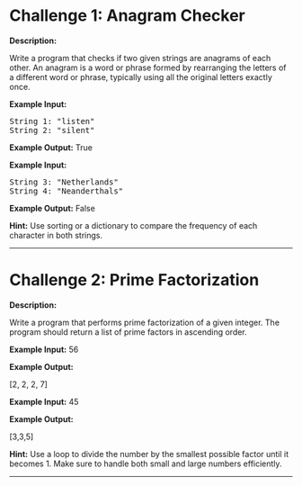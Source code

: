 # Challenge 1: Anagram Checker

**Description:**

Write a program that checks if two given strings are anagrams of each other. An anagram is a word or phrase formed by rearranging the letters of a different word or phrase, typically using all the original letters exactly once.

**Example Input:**
<pre>
String 1: "listen"
String 2: "silent"
</pre>
**Example Output:**
True

**Example Input:**
<pre>
String 3: "Netherlands"
String 4: "Neanderthals"
</pre>

**Example Output:**
False


**Hint:** Use sorting or a dictionary to compare the frequency of each character in both strings.

---

# Challenge 2: Prime Factorization

**Description:**

Write a program that performs prime factorization of a given integer. The program should return a list of prime factors in ascending order.

**Example Input:**
56

**Example Output:**

[2, 2, 2, 7]

**Example Input:**
45

**Example Output:**

[3,3,5]


**Hint:** Use a loop to divide the number by the smallest possible factor until it becomes 1. Make sure to handle both small and large numbers efficiently.

---



